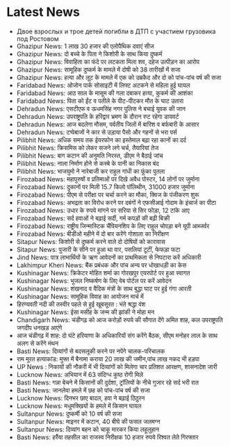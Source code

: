 # Latest News
-  Двое взрослых и трое детей погибли в ДТП с участием грузовика под Ростовом
-  Ghazipur News: 1 लाख 30 हजार की एलोपैथिक दवाएं सीज
-  Ghazipur News: दो बच्चे के पिता ने किशोरी के साथ किया दुष्कर्म
-  Ghazipur News: विवाहिता का फंदे पर लटकता मिला शव, दहेज उत्पीड़न का आरोप
-  Ghazipur News: सामूहिक दुष्कर्म के मामले में दोषी को 38 तारीखों में सजा
-  Ghazipur News: हत्या और लूट के मामले में एक को उम्रकैद और दो को पांच-पांच वर्ष की सजा
-  Faridabad News: ओजोन पार्क सोसाइटी में लिफ्ट अटकने से महिला हुई घायल
-  Faridabad News: आठ साल के मासूम की गला दबाकर हत्या, कुकर्म की आशंका
-  Faridabad News: पिता को ईंट व पतीले के पीट-पीटकर मौत के घाट उतारा
-  Dehradun News: एसटीएफ व ऊधमसिंह नगर पुलिस ने बचाई युवक की जान
-  Dehradun News: उपराष्ट्रपति के हरिद्वार भ्रमण के दौरान रुट रहेगा डायवर्ट
-  Dehradun News: आज बदलेगा मौसम, पर्वतीय जिलों में बारिश व बर्फबारी के आसार
-  Dehradun News: टप्पेबाजों ने कार से उड़ाया पैसो और गहनों से भरा पर्स
-  Pilibhit News: अधिक समय तक ईयरफोन का इस्तेमाल बढ़ा रहा कानों का दर्द
-  Pilibhit News: क्रिसमिस को लेकर सजने लगे चर्च, तैयारियां तेज
-  Pilibhit News: बाग कटान की अनुमति निरस्त, डीएम ने बैठाई जांच
-  Pilibhit News: नाला निर्माण होने से कस्बे के पानी का निकास बंद
-  Pilibhit News: भाजयुमो ने नारेबाजी कर राहुल गांधी का फूंका पुतला
-  Firozabad News: महापुरुषों व प्रतिमाओं पर दिखे अवैध पोस्टर, 14 लोगों पर जुर्माना
-  Firozabad News: दुकानों पर मिली 15.7 किलो पॉलिथीन, 31000 हजार जुर्माना
-  Firozabad News: पीएम से परीक्षा पर चर्चा करने का मौका, क्विज के पंजीकरण शुरू
-  Firozabad News: अभद्रता का विरोध करने पर दबंगों ने एफसीआई गोदाम के इंचार्ज का पीटा
-  Firozabad News: उधार के रुपये मांगने पर सरिया से सिर फोड़ा, 12 टांके आए
-  Firozabad News: सर्द हवाओं ने बढ़ाई सर्दी, गर्म कपड़ों की बढ़ी बिक्री
-  Firozabad News: राष्ट्रीय जिन्मास्टिक चैंपियनशिप के लिए राहुल चोपड़ा बने यूपी आब्जर्वर
-  Firozabad News: बीडीओ महीने में दो बार करेंगे गोशाला का निरीक्षण
-  Sitapur News: किशोरी से दुष्कर्म करने वाले दो दोषियों को कारावास
-  Sitapur News: पुजारी के सीने पर हुआ था वार, पसलियां टूटीं, फेफड़ा फटा
-  Jind News: पात्र लाभार्थियों के ऋण आवेदनों का प्राथमिकता से निपटारा करें अधिकारी
-  Lakhimpur Kheri News: बैंक प्रबंधक और पांच अन्य पर धोखाधड़ी का केस
-  Kushinagar News: क्रिकेटर मोहित शर्मा का गोरखपुर एयरपोर्ट पर हुआ स्वागत
-  Kushinagar News: भूजल निष्कर्षण के लिए वेब पोर्टल पर करें आवेदन
-  Kushinagar News: शंखनाद व वैदिक मंत्रों के साथ बुद्धा घाट पर हुई गंगा आरती
-  Kushinagar News: सामूहिक विवाह का आयोजन मार्च में
-  हिरण्यवती नदी की तस्वीर पहले से हुई खूबसूरत : भंते श्रद्धा वंश
-  Kushinagar News: ईसा मसीह के जन्म की झांकी ने मोहा मन
-  Chandigarh News: चंडीगढ़ को आज करोड़ों रुपये की सौगात देंगे अमित शाह, कल उपराष्ट्रपति जगदीप धनखड़ आएंगे
-  आज चंडीगढ़ में शाह: दो घंटे हरियाणा के अधिकारियों संग करेंगे बैठक, सीएम मनोहर लाल के साथ अलग से करेंगे मंथन
-  Basti News: दिव्यांगों से बदसलूकी करने पर नपेंगे चालक-परिचालक
-  राम मूरत हत्याकांड: मुफ्त में बैनामा कराया 20 लाख की जमीन,पांच लाख नकद भी हड़पा
-  UP News : निकायों की नौकरी में भी दिव्यांगों को मिलेगा चार प्रतिशत आरक्षण, शासनादेश जारी
-  Lucknow News: अभियान में 63 संदिग्ध कुष्ठ रोगी मिले
-  Basti News: गन्ना बेचने में किसानों की दुर्दशा, ट्रॉलियों के नीचे गुजार रहे सर्द भरी रात
-  Basti News: जानलेवा हमले में छह को पांच-पांच वर्ष की सजा
-  Lucknow News: दिनभर छाए बादल, हवा ने बढ़ाई ठिठुरन
-  Lucknow News: मधुमक्खियों के हमले में किसान घायल
-  Sultanpur News: दुष्कर्मी को 10 वर्ष की सजा
-  Sultanpur News: माइनर में कटान, 40 बीघे की फसल जलमग्न
-  Sultanpur News: दिव्यांग बहन को चाकू मारकर किया लहूलुहान
-  Basti News: हर्रैया तहसील का राजस्व निरीक्षक 10 हजार रुपये रिश्वत लेते गिरफ्तार

